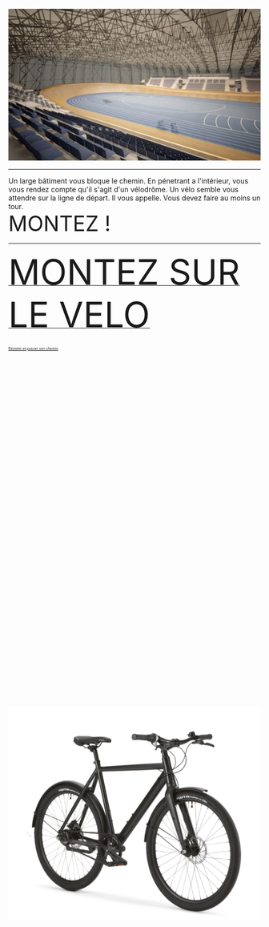 ![Le vélodrome](https://github.com/Yacine-Oussadi/TP_Techmed_Groupe_1_Labyrinth/blob/main/Images/Velodrome.jpg)
***
Un large bâtiment vous bloque le chemin. En pénetrant a l'intérieur, vous vous rendez compte qu'il s'agit d'un vélodrôme. Un vélo semble vous attendre sur la ligne de départ. Il vous appelle. Vous devez faire au moins un tour.  
<span style= font-size:3em> MONTEZ !</span>

*** 

[<span style= font-size:5em> MONTEZ SUR LE VELO </span>](https://github.com/Yacine-Oussadi/TP_Techmed_Groupe_1_Labyrinth/blob/main/Game_Over.md)

[<span style= font-size:0.5em> Résister et passer son chemin </span>](https://github.com/Yacine-Oussadi/TP_Techmed_Groupe_1_Labyrinth/blob/main/UCA.md)

</br></br></br></br></br></br></br></br></br></br></br></br></br></br></br></br></br></br></br></br></br></br></br></br></br></br></br></br></br></br></br></br></br></br></br></br></br></br></br></br>

[![Le vélodrome](https://github.com/Yacine-Oussadi/TP_Techmed_Groupe_1_Labyrinth/blob/main/Images/velo.jpg)](https://github.com/Yacine-Oussadi/TP_Techmed_Groupe_1_Labyrinth/blob/main/secret_room.md)
